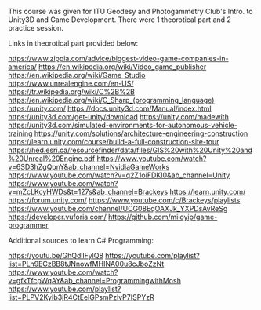 This course was given for ITU Geodesy and Photogammetry Club's Intro. to Unity3D and Game Development. There were 1 theorotical part and 2 practice session.

Links in theorotical part provided below:

https://www.zippia.com/advice/biggest-video-game-companies-in-america/
https://en.wikipedia.org/wiki/Video_game_publisher
https://en.wikipedia.org/wiki/Game_Studio
https://www.unrealengine.com/en-US/
https://tr.wikipedia.org/wiki/C%2B%2B
https://en.wikipedia.org/wiki/C_Sharp_(programming_language)
https://unity.com/
https://docs.unity3d.com/Manual/index.html
https://unity3d.com/get-unity/download
https://unity.com/madewith
https://unity3d.com/simulated-environments-for-autonomous-vehicle-training
https://unity.com/solutions/architecture-engineering-construction
https://learn.unity.com/course/build-a-full-construction-site-tour
https://hed.esri.ca/resourcefinder/data/files/GIS%20with%20Unity%20and%20Unreal%20Engine.pdf
https://www.youtube.com/watch?v=6SD3hZgQpnY&ab_channel=NvidiaGameWorks
https://www.youtube.com/watch?v=q2Z1oiFDKI0&ab_channel=Unity
https://www.youtube.com/watch?v=mZcLKcyHWDs&t=127s&ab_channel=Brackeys
https://learn.unity.com/
https://forum.unity.com/
https://www.youtube.com/c/Brackeys/playlists
https://www.youtube.com/channel/UCG08EqOAXJk_YXPDsAvReSg
https://developer.vuforia.com/
https://github.com/miloyip/game-programmer

Additional sources to learn C# Programming:

https://youtu.be/GhQdlIFylQ8
https://youtube.com/playlist?list=PLh9ECzBB8tJNnowfMHINA00u8cJboZzNt
https://www.youtube.com/watch?v=gfkTfcpWqAY&ab_channel=ProgrammingwithMosh
https://www.youtube.com/playlist?list=PLPV2KyIb3jR4CtEelGPsmPzlvP7ISPYzR
